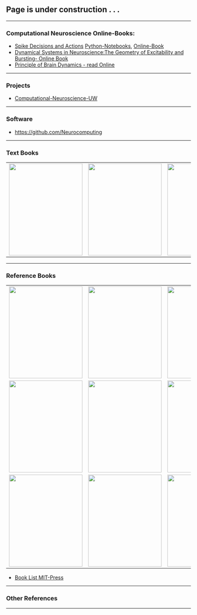 
## Page is under construction . . . 

------------------

### Computational Neuroscience Online-Books:
* [Spike Decisions and Actions](http://www.cvr.yorku.ca/webpages/spikes.pdf) [Python-Notebooks](https://github.com/Ddfulton/neuroscience-notebooks), [Online-Book](http://www.gbv.de/dms/ilmenau/toc/268832722.PDF)
* [Dynamical Systems in Neuroscience:The Geometry of Excitability and Bursting- Online Book](http://www.gbv.de/dms/ilmenau/toc/268832722.PDF) 
* [Principle of Brain Dynamics - read Online](http://cognet.mit.edu/book/principles-of-brain-dynamics)

-----------------------

### Projects
* [Computational-Neuroscience-UW](https://github.com/ConscioX/Computational-Neuroscience-UW)

---------------------------

### Software
* https://github.com/Neurocomputing


----------------------------

### Text Books
|   |   |   |   |
| --- | --- | --- | --- |
|<img src = "https://images-na.ssl-images-amazon.com/images/I/51FJ5q-6IiL._SX350_BO1,204,203,200_.jpg" width="200" height="250" /> | <img src = "https://mitpress.mit.edu/sites/default/files/imagecache/booklist_default/9780262514200.jpg" width="200" height="250" />  |<img src = "https://mitpress.mit.edu/sites/default/files/imagecache/booklist_default/9780262541855.jpg" width="200" height="250" /> | <img src = "https://mitpress.mit.edu/sites/default/files/imagecache/booklist_default/9780262028615.jpg" width="200" height="250" />| 
 


----------------

### Reference Books

|   |   |   |   |
| --- | --- | --- | --- |
|<img src = "https://images-na.ssl-images-amazon.com/images/I/51FJ5q-6IiL._SX350_BO1,204,203,200_.jpg" width="200" height="250" /> | <img src = "https://mitpress.mit.edu/sites/default/files/imagecache/booklist_default/9780262514200.jpg" width="200" height="250" />  |<img src = "https://mitpress.mit.edu/sites/default/files/imagecache/booklist_default/9780262541855.jpg" width="200" height="250" /> | <img src = "https://mitpress.mit.edu/sites/default/files/imagecache/booklist_default/9780262028615.jpg" width="200" height="250" />| 
|<img src = "https://mitpress.mit.edu/sites/default/files/imagecache/booklist_default/9780262034968_1.jpg" width="200" height="250" /> | <img src = "https://mitpress.mit.edu/sites/default/files/imagecache/booklist_default/9780262034722.jpg" width="200" height="250" />  |<img src = "https://mitpress.mit.edu/sites/default/files/imagecache/booklist_default/9780262017640.jpg" width="200" height="250" /> |<img src = "https://mitpress.mit.edu/sites/default/files/imagecache/booklist_default/9780262013277.jpg" width="200" height="250" />|
|<img src = "https://mitpress.mit.edu/sites/default/files/imagecache/booklist_default/9780262550604.jpg" width="200" height="250" /> | <img src = "https://mitpress.mit.edu/sites/default/files/imagecache/booklist_default/9780262650601.jpg" width="200" height="250" />  |<img src = "https://mitpress.mit.edu/sites/default/files/imagecache/booklist_default/9780262681087.jpg" width="200" height="250" /> | <img src = "https://mitpress.mit.edu/sites/default/files/imagecache/booklist_default/9780262193566.jpg" width="200" height="250" />|  

* [Book List MIT-Press](https://mitpress.mit.edu/category/series/computational-neuroscience)

-------------------------------

### Other References

----------------------------------










